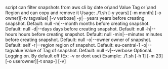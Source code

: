script can filter snapshots from aws cli by date or\and Value Tag or \and Region and can copy and remove it
Usage: ./1.sh [-y years] [-m month] [-o owner][-tv tagvalue] [-v verbose]
  -y|--years   years before creating snapshot. Default: null
  -m|--month    months before creating snapshot. Default: null
  -d|--days    days before creating snapshot. Default: null
  -h|--hours    hours before creating snapshot. Default: null
  -min|--minutes    minutes before creating snapshot. Default: null
  -o|--owner   owner of snapshot. Default: self
  -r|--region   region of snapshot. Default: eu-central-1
  -o|--tagvalue  Value of Tag  of snapshot. Default: null
  -v|--verbose     Optional. Logging on. By default off  (Ex: -v or dont use)
Example: ./1.sh [-h 1] [-m 23] [-o userowner][-t snap-] [-v]
